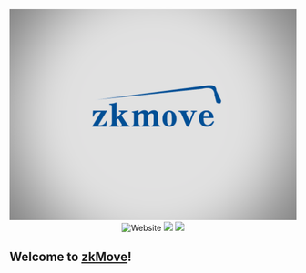 <p align="center">
    <img width="1412" src="./.resources/logo.png">
    <img alt="Website" src="https://img.shields.io/website?down_message=offline&label=zkmove.net&up_message=online&url=https%3A%2F%2Fzkmove.net">
    <a href="https://discord.gg/ufMbU8s2n7"><img src="https://img.shields.io/discord/700454073459015690?logo=discord"/></a>
    <a href="https://twitter.com/zkmove"><img src="https://img.shields.io/twitter/follow/zkmove?style=social"/></a>
</p>

## Welcome to [zkMove](https://github.com/zkmove/zkmove)!

